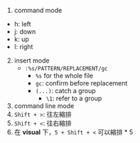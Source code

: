 1. command mode
* h: left 
* j: down 
* k: up
* l: right
2. insert mode
   * `:%s/PATTERN/REPLACEMENT/gc` 
     * `%s` for the whole file
     * `gc`:  confirm before replacement
     * `(...)`: catch a group
       * `\1`: refer to a group
3. command line mode
3. `Shift + >`: 往左縮排
3. `Shift + <`: 往右縮排
3. 在 **visual** 下，`5 + Shift + <` 可以縮排 * 5